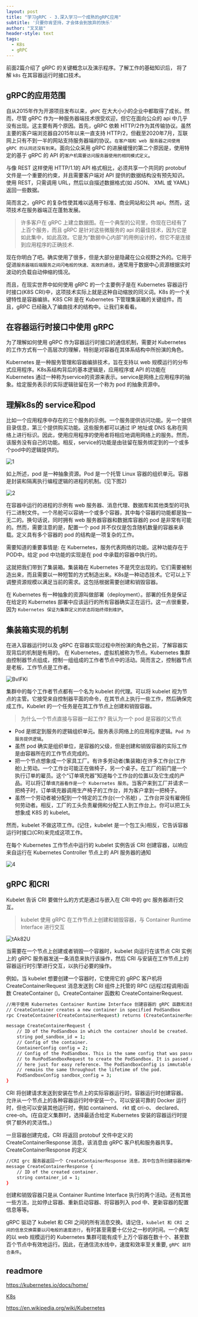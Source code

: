 ```yaml
---
layout: post
title: "学习gRPC - 3.深入学习一个成熟的gRPC应用"
subtitle: '只要你肯坚持，才会体会到放弃的快乐'
author: "叉叉敌"
header-style: text
tags:
  - K8s
  - gRPC
---
```


前面2篇介绍了 gRPC 的关键概念以及演示程序。了解工作的基础知识后， 将了解 `k8s` 在其容器运行时接口技术。


## gRPC的应用范围

自从2015年作为开源项目发布以来，`gRPC` 在大大小小的企业中都取得了成长。然而，尽管 gRPC 作为一种服务器端技术很受欢迎，但它在面向公众的 api 中几乎没有出现。这主要有两个原因。首先，gRPC 依赖 HTTP/2作为其传输协议。虽然主要的客户端浏览器自2015年以来一直支持 HTTP/2，但截至2020年7月，互联网上只有不到一半的网站支持服务器端的协议。`在客户端和 web 服务器之间使用 gRPC 的认同还没有到来`。面向公众采用 gRPC 的进展缓慢的第二个原因是，使用特定的基于 gRPC 的 API 的`客户机需要访问服务器使用的相同模式定义`。


与像 REST 这样使用 HTTP/1.1的 API 格式相比，必须共享一个共同的 protobuf 文件是一个重要的约束，并且需要客户端对 API 提供的数据结构没有预先知识。使用 REST，只需调用 URL，然后以自描述数据格式(如 JSON、 XML 或 YAML)返回一些数据。


简而言之，gRPC 的复杂性使其难以适用于标准、商业网站和公共 api。然而，这项技术在服务器端正在蓬勃发展。

>许多客户在 gRPC 上建立数据图。在一个典型的公司里，你现在已经有了上百个服务，而且 gRPC 是针对这些微服务的 api 的最佳技术，因为它是如此集中，如此高效。它是为“数据中心内部”的用例设计的，但它不是连接到应用程序的正确技术.

现在你明白了吧。确实使用了很多，但是大部分是隐藏在公众视野之外的。它用于促进`服务器端后端服务之间闪电般的快速、高效的通信`，通常用于数据中心资源根据实时波动的负载自动伸缩的情况。


而且，在现实世界中如何使用 gRPC 的一个主要例子是在 Kubernetes 容器运行时接口(K8S CRI)中，这项技术实际上就是这种自动缩放的同义词。K8s 的一个关键特性是容器编排。K8S CRI 是在 Kubernetes 下管理集装箱的关键组件。而且，gRPC 已经融入了编曲技术的结构中。让我们来看看。

## 在容器运行时接口中使用 gRPC

为了理解如何使用 gRPC 作为容器运行时接口的通信机制，需要对 Kubernetes 的工作方式有一个高层次的理解，特别是对容器在其体系结构中所扮演的角色。


Kubernetes 是一种服务管理和容器编排技术，旨在支持以 web 规模运行的分布式应用程序。K8s系结构背后的基本逻辑是，应用程序或 API 的功能在 Kubernetes 通过一种称为service的资源来表示。service是网络上应用程序的抽象。给定服务表示的实际逻辑驻留在另一个称为 pod 的抽象资源中。

## 理解k8s的 service和pod

比如一个应用程序中存在的三个服务的示例。一个服务提供访问功能。另一个提供目录信息，第三个提供购买功能。这些服务都可以通过 IP 地址或 DNS 名称在网络上进行标识。因此，使用应用程序的使用者将相应地调用网络上的服务。然而，该服务没有自己的功能。相反，service的功能是由驻留在服务绑定到的一个或多个pod中的逻辑提供的。

![1](https://gitee.com/chasays/mdPic/raw/master/uPic/fpXdzK.jpg)

如上所述，pod 是一种抽象资源。Pod 是一个托管 Linux 容器的组织单元。容器是封装和隔离执行编程逻辑的进程的机制。(见下图2)

![2](https://gitee.com/chasays/mdPic/raw/master/uPic/JIYSP6.jpg)

在容器中运行的进程的示例有 web 服务器、消息代理、数据库和其他类型的可执行二进制文件。一个吊舱可以容纳一个或多个容器，其中每个容器的功能都是独一无二的。换句话说，同时拥有 web 服务器容器和数据库容器的 pod 是非常有可能的。然而，需要注意的是，配置一个 pod 并不仅仅是包含随机数量的容器来承载。定义具有多个容器的 pod 的结构是一项复杂的工作。

需要知道的重要事情是: 在 Kubernetes，服务代表网络的功能。这种功能存在于POD中。给定 pod 中功能的实现是在 pod 中承载的容器中执行的。


这就把我们带到了集装箱。集装箱在 Kubernetes 不是凭空出现的。它们需要被制造出来，而且需要以一种短暂的方式制造出来。K8s是一种动态技术。它可以上下调整资源规模以满足当前的需求。这包括根据需要创建和销毁容器。


在 Kubernetes 有一种抽象的资源叫做部署（deployment）。部署的任务是保证在给定的 Kubernetes 部署中应该运行的所有容器确实正在运行。这一点很重要，因为 `Kubernetes 保证为集群定义的状态将始终得到维护`。

## 集装箱实现的机制

在进入容器运行时以及 gRPC 在容器实现过程中所扮演的角色之前，了解容器实现背后的机制是有用的。
在 Kubernetes，虚拟机被称为节点。Kubernetes 集群由控制器节点组成，控制一组组成的工作者节点中的活动。简而言之，控制器节点是老板，工作节点是工作者。


![BvIFKi](https://gitee.com/chasays/mdPic/raw/master/uPic/BvIFKi.jpg)

集群中的每个工作者节点都有一个名为 kubelet 的代理。可以将 kubelet 视为节点的主管。它接受来自控制器平面的命令，在其节点上执行一些工作，然后确保完成工作。Kubelet 的一个任务是在其工作节点上创建和销毁容器。

>为什么一个节点直接与容器一起工作? 我认为一个 pod 是容器的父节点

- Pod 是绑定到服务的逻辑组织单元。服务表示网络上的应用程序逻辑。`Pod 为服务提供逻辑`。
- 虽然 pod 确实是组织单位，是容器的父级，但是创建和销毁容器的实际工作是由容器所在的工作节点完成的。
- 把一个节点想象成一个家具工厂。有许多劳动者(集装箱)在许多工作台(工作舱)上劳动。一个工作台可能正在做椅子，另一个桌子。在工厂的前门是一个执行订单的雇员。这个“订单填充器”知道每个工作台的位置以及它生成的产品。可以将订单`填充器看作是一个 Kubernetes 服务`。当客户来到工厂并请求一把椅子时，订单填充器调用生产椅子的工作台，并为客户拿到一把椅子。
- 虽然一个劳动者被分配到一个特定的工作台(一个吊舱) ，工作台并没有雇佣任何劳动者。相反，工厂的工头负责雇佣和分配工人到工作台上。你可以把工头想象成 K8S 的 kubelet。

然而，kubelet 不做这项工作。(记住，kubelet 是一个包工头)相反，它告诉容器运行时接口(CRI)来完成这项工作。


在每个 Kubernetes 工作节点中运行的 kubelet 实例告诉 CRI 创建容器，以响应来自运行在 Kubernetes Controller 节点上的 API 服务器的通知

![4](https://gitee.com/chasays/mdPic/raw/master/uPic/g6Esjs.jpg)

## gRPC 和CRI

Kubelet 告诉 CRI 要做什么的方式是通过与嵌入在 CRI 中的 grc 服务器进行交互。

>kubelet 使用 gRPC 在工作节点上创建和销毁容器，与 Container Runtime Interface 进行交互

![tAk82U](https://gitee.com/chasays/mdPic/raw/master/uPic/tAk82U.jpg)

当需要在一个节点上创建或者销毁一个容器时，kubelet 向运行在该节点 CRI 实例上的 gRPC 服务器发送一条消息来执行该操作，然后 CRI 与安装在工作节点上的容器运行时引擎进行交互，以执行必要的操作。

例如，当 kubelet 想要创建一个容器时，它使用它的 gRPC 客户机将 CreateContainerRequest 消息发送到 CRI 组件上托管的 RPC (远程过程调用)函数 CreateContainer ()。CreateContainer 函数和 CreateContainerRequest.

```sh
//用于使用 Kubernetes Container Runtime Interface 创建容器的 gRPC 函数和消息类型
// CreateContainer creates a new container in specified PodSandbox
rpc CreateContainer(CreateContainerRequest) returns (CreateContainerResponse) {}

message CreateContainerRequest {
    // ID of the PodSandbox in which the container should be created.
    string pod_sandbox_id = 1;
    // Config of the container.
    ContainerConfig config = 2;
    // Config of the PodSandbox. This is the same config that was passed
    // to RunPodSandboxRequest to create the PodSandbox. It is passed again
    // here just for easy reference. The PodSandboxConfig is immutable and
    // remains the same throughout the lifetime of the pod.
    PodSandboxConfig sandbox_config = 3;
}

```

CRI 将创建请求发送到安装在节点上的实际容器运行时。容器运行时创建容器。
允许从一个节点上的各种容器运行时中安装一个。可以安装可靠的 Docker 运行时，但也可以安装其他运行时，例如 containerd、 rkt 或 cri-o、 declared、 cree-oh。(在自定义集群时，选择最适合给定 Kubernetes 安装的容器运行时提供了额外的灵活性。)

一旦容器创建完成，CRI 将返回 protobuf 文件中定义的 CreateContainerResponse 消息，该消息由 gRPC 客户机和服务器共享。CreateContainerResponse 的定义

```sh
//CRI grc 服务器返回一个 CreateContainerResponse 消息，其中包含所创建容器的唯一标识符。
message CreateContainerResponse {
    // ID of the created container.
    string container_id = 1;
}
```

创建和销毁容器只是从 Container Runtime Interface 执行的两个活动。还有其他一些方法，比如停止容器、重新启动容器、将容器列入 pod 中、更新容器的配置信息等等。


gRPC 驱动了 kubelet 和 CRI 之间的所有消息交换。请记住，`kubelet 和 CRI 之间的信息交换需要以闪电般的速度进行`，有时甚至需要十亿分之一秒的时间。一个典型的以 web 规模运行的 Kubernetes 集群可能有成千上万个容器在数十个、甚至数百个节点中有效地运行。因此，在通信流水线中，速度和效率至关重要, `gRPC 就符合条件`。



## readmore

https://kubernetes.io/docs/home/

[K8s](https://www.programmableweb.com/news/grpc-real-world-kubernetes-container-runtime-interface/analysis/2020/10/26)


https://en.wikipedia.org/wiki/Kubernetes

